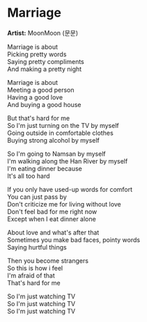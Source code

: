 # Marriage

**Artist:** MoonMoon (문문)

Marriage is about\
Picking pretty words\
Saying pretty compliments\
And making a pretty night

Marriage is about\
Meeting a good person\
Having a good love\
And buying a good house

But that's hard for me\
So I'm just turning on the TV by myself\
Going outside in comfortable clothes\
Buying strong alcohol by myself

So I'm going to Namsan by myself\
I'm walking along the Han River by myself\
I'm eating dinner because\
It's all too hard

If you only have used-up words for comfort\
You can just pass by\
Don't criticize me for living without love\
Don't feel bad for me right now\
Except when I eat dinner alone

About love and what's after that\
Sometimes you make bad faces, pointy words\
Saying hurtful things

Then you become strangers\
So this is how i feel\
I'm afraid of that\
That's hard for me

So I'm just watching TV\
So I'm just watching TV\
So I'm just watching TV
